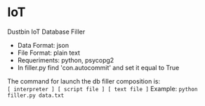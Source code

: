# IoT
Dustbin IoT Database Filler

- Data Format: json
- File Format: plain text
- Requeriments: python, psycopg2
- In filler.py find 'con.autocommit' and set it equal to True

The command for launch the db filler composition is: <br>
`[ interpreter ] [ script file ] [ text file ]`
Example: `python filler.py data.txt`
